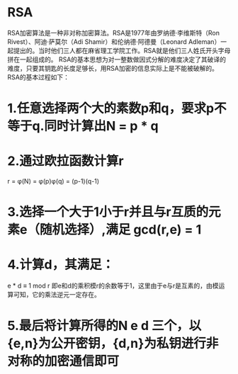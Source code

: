 # RSA
RSA加密算法是一种非对称加密算法。RSA是1977年由罗纳德·李维斯特（Ron Rivest）、阿迪·萨莫尔（Adi Shamir）和伦纳德·阿德曼（Leonard Adleman）一起提出的。当时他们三人都在麻省理工学院工作。RSA就是他们三人姓氏开头字母拼在一起组成的。
RSA的基本思想为对一整数做因式分解的难度决定了其破译的难度，只要其钥匙的长度足够长，用RSA加密的信息实际上是不能被破解的。
RSA的基本过程如下：
# 1.任意选择两个大的素数p和q，要求p不等于q.同时计算出N = p * q
# 2.通过欧拉函数计算r
r = φ(N) = φ(p)φ(q) = (p-1)(q-1)
# 3.选择一个大于1小于r并且与r互质的元素e（随机选择）,满足 gcd(r,e) = 1
# 4.计算d，其满足：
e * d ≡ 1 mod r 
即e和d的乘积模r的余数等于1，这里由于e与r是互素的，由模运算可知，它的乘法逆元一定存在。
# 5.最后将计算所得的N e d 三个，以{e,n}为公开密钥，{d,n}为私钥进行非对称的加密通信即可


